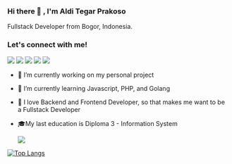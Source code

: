 ### Hi there 👋 , I'm Aldi Tegar Prakoso
Fullstack Developer from Bogor, Indonesia.

### Let's connect with me!
<p>
    <a href="https://arpracreative.com" target="_blank"><img src="https://img.shields.io/badge/Website-https://arpracreative.com-blue?" /></a>
    <a href="https://alditegarprakoso.github.io" target="_blank"><img src="https://img.shields.io/badge/Portfolio-https://alditegarprakoso.github.io/-blue?" /></a>
    <a href="https://www.linkedin.com/in/alditegarprakoso" target="_blank"><img src="https://img.shields.io/badge/LinkedIn-blue" /></a>
    <a href="https://web.facebook.com/atp99/" target="_blank"><img src="https://img.shields.io/badge/Facebook-blue" /></a>
    <a href="https://instagram.com/alditegarprakoso" target="_blank"><img src="https://img.shields.io/badge/Instagram_-blue" /></a>    
</p>

- 🔭 I’m currently working on my personal project
- 🌱 I’m currently learning Javascript, PHP, and Golang
- :sparkling_heart: I love Backend and Frontend Developer, so that makes me want to be a Fullstack Developer
- :mortar_board:My last education is Diploma 3 - Information System


  <img src="https://github-readme-stats.vercel.app/api/?username=alditegarprakoso&show_icons=true&title_color=fffffff&icon_color=000000&text_color=000000%22%20alt=%22github%20stats"/>

[![Top Langs](https://github-readme-stats.vercel.app/api/top-langs/?username=alditegarprakoso&layout=compact)](https://github.com/alditegarprakoso/github-readme-stats)

<!--
**alditegarprakoso/alditegarprakoso** is a ✨ _special_ ✨ repository because its `README.md` (this file) appears on your GitHub profile.

Here are some ideas to get you started:
-->
